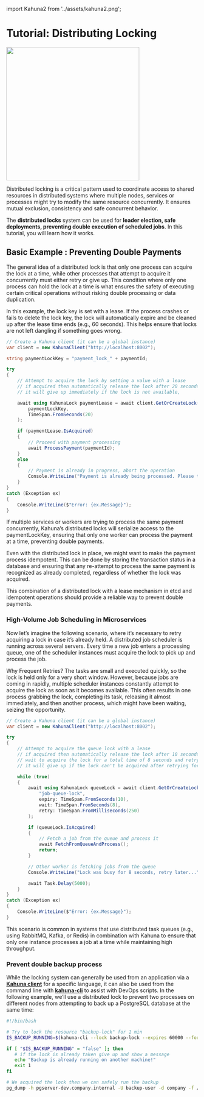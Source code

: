 import Kahuna2 from '../assets/kahuna2.png';

# Tutorial: Distributing Locking

<div style={{textAlign: 'center'}}>
<img src={Kahuna2} height="350" />
</div>

Distributed locking is a critical pattern used to coordinate access to shared resources in distributed systems where multiple nodes, services or processes might try to modify the same resource concurrently. It ensures mutual exclusion, consistency and safe concurrent behavior.

The **distributed locks** system can be used for **leader election, safe deployments, preventing double execution of scheduled jobs**. In this tutorial, you will learn how it works.

## Basic Example : Preventing Double Payments

The general idea of a distributed lock is that only one process can acquire the lock at a time, while other processes that attempt to acquire it concurrently must either retry or give up. This condition where only one process can hold the lock at a time is what ensures the safety of executing certain critical operations without risking double processing or data duplication.

In this example, the lock key is set with a lease. If the process crashes or fails to delete the lock key, the lock will automatically expire and be cleaned up after the lease time ends (e.g., 60 seconds). This helps ensure that locks are not left dangling if something goes wrong.

```csharp
// Create a Kahuna client (it can be a global instance)
var client = new KahunaClient("http://localhost:8002");

string paymentLockKey = "payment_lock_" + paymentId;

try
{
    // Attempt to acquire the lock by setting a value with a lease
    // if acquired then automatically release the lock after 20 seconds to prevent lock lingering
    // it will give up immediately if the lock is not available,

    await using KahunaLock paymentLease = await client.GetOrCreateLock(
        paymentLockKey,
        TimeSpan.FromSeconds(20)
    );

    if (paymentLease.IsAcquired)
    {
        // Proceed with payment processing
        await ProcessPayment(paymentId);
    }
    else
    {
        // Payment is already in progress, abort the operation
        Console.WriteLine("Payment is already being processed. Please try again later.");
    }
}
catch (Exception ex)
{
    Console.WriteLine($"Error: {ex.Message}");
}
```

If multiple services or workers are trying to process the same payment concurrently, Kahuna’s distributed locks will serialize access to the paymentLockKey, ensuring that only one worker can process the payment at a time, preventing double payments.

Even with the distributed lock in place, we might want to make the payment process idempotent. This can be done by storing the transaction status in a database and ensuring that any re-attempt to process the same payment is recognized as already completed, regardless of whether the lock was acquired.

This combination of a distributed lock with a lease mechanism in etcd and idempotent operations should provide a reliable way to prevent double payments.

### High-Volume Job Scheduling in Microservices

Now let’s imagine the following scenario, where it’s necessary to retry acquiring a lock in case it’s already held. A distributed job scheduler is running across several servers. Every time a new job enters a processing queue, one of the scheduler instances must acquire the lock to pick up and process the job.

Why Frequent Retries? The tasks are small and executed quickly, so the lock is held only for a very short window. However, because jobs are coming in rapidly, multiple scheduler instances constantly attempt to acquire the lock as soon as it becomes available. This often results in one process grabbing the lock, completing its task, releasing it almost immediately, and then another process, which might have been waiting, seizing the opportunity.

```csharp
// Create a Kahuna client (it can be a global instance)
var client = new KahunaClient("http://localhost:8002");

try
{
    // Attempt to acquire the queue lock with a lease
    // if acquired then automatically release the lock after 10 seconds or when the block is left
    // wait to acquire the lock for a total time of 8 seconds and retry every 250 ms
    // it will give up if the lock can't be acquired after retrying for 8 seconds

    while (true)
    {
        await using KahunaLock queueLock = await client.GetOrCreateLock(
            "job-queue-lock",
            expiry: TimeSpan.FromSeconds(10),
            wait: TimeSpan.FromSeconds(8),
            retry: TimeSpan.FromMilliseconds(250)
        );

        if (queueLock.IsAcquired)
        {
            // Fetch a job from the queue and process it
            await FetchFromQueueAndProcess();
            return;
        }

        // Other worker is fetching jobs from the queue
        Console.WriteLine("Lock was busy for 8 seconds, retry later...");

        await Task.Delay(5000);
    }
}
catch (Exception ex)
{
    Console.WriteLine($"Error: {ex.Message}");
}
```

This scenario is common in systems that use distributed task queues (e.g., using RabbitMQ, Kafka, or Redis) in combination with Kahuna to ensure that only one instance processes a job at a time while maintaining high throughput.

### Prevent double backup process

While the locking system can generally be used from an application via a **[Kahuna client](../dotnet-client)** for a specific language, it can also be used from the command line with **[kahuna-cli](../kahuna-cli)** to assist with DevOps scripts. In the following example, we’ll use a distributed lock to prevent two processes on different nodes from attempting to back up a PostgreSQL database at the same time:

```bash
#!/bin/bash

# Try to lock the resource "backup-lock" for 1 min
IS_BACKUP_RUNNING=$(kahuna-cli --lock backup-lock --expires 60000 --format json | jq .isAcquired)

if [ "$IS_BACKUP_RUNNING" = "false" ]; then
   # if the lock is already taken give up and show a message
   echo "Backup is already running on another machine!"
   exit 1
fi

# We acquired the lock then we can safely run the backup
pg_dump -h pgserver-dev.company.internal -U backup-user -d company -f /var/backups/company_backup.sql

```